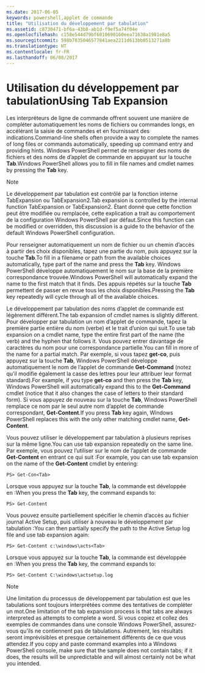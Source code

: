 ```yaml
---
ms.date: 2017-06-05
keywords: powershell,applet de commande
title: "Utilisation du développement par tabulation"
ms.assetid: c8730471-bf6a-43b8-ab1d-f9ef5a74f04e
ms.openlocfilehash: c158e544d79bf6010690160eea71630a1981e8a5
ms.sourcegitcommit: 598b7835046577841aea2211d613bb8513271a8b
ms.translationtype: HT
ms.contentlocale: fr-FR
ms.lasthandoff: 06/08/2017
---
```

# <a name="using-tab-expansion"></a><span data-ttu-id="5ee9c-103">Utilisation du développement par tabulation</span><span class="sxs-lookup"><span data-stu-id="5ee9c-103">Using Tab Expansion</span></span>
<span data-ttu-id="5ee9c-104">Les interpréteurs de ligne de commande offrent souvent une manière de compléter automatiquement les noms de fichiers ou commandes longs, en accélérant la saisie de commandes et en fournissant des indications.</span><span class="sxs-lookup"><span data-stu-id="5ee9c-104">Command-line shells often provide a way to complete the names of long files or commands automatically, speeding up command entry and providing hints.</span></span> <span data-ttu-id="5ee9c-105">Windows PowerShell permet de renseigner des noms de fichiers et des noms de d’applet de commande en appuyant sur la touche **Tab**.</span><span class="sxs-lookup"><span data-stu-id="5ee9c-105">Windows PowerShell allows you to fill in file names and cmdlet names by pressing the **Tab** key.</span></span>

> [!NOTE]
> <span data-ttu-id="5ee9c-106">Le développement par tabulation est contrôlé par la fonction interne TabExpansion ou TabExpansion2.</span><span class="sxs-lookup"><span data-stu-id="5ee9c-106">Tab expansion is controlled by the internal function TabExpansion or TabExpansion2.</span></span> <span data-ttu-id="5ee9c-107">Étant donné que cette fonction peut être modifiée ou remplacée, cette explication a trait au comportement de la configuration Windows PowerShell par défaut.</span><span class="sxs-lookup"><span data-stu-id="5ee9c-107">Since this function can be modified or overridden, this discussion is a guide to the behavior of the default Windows PowerShell configuration.</span></span>

<span data-ttu-id="5ee9c-108">Pour renseigner automatiquement un nom de fichier ou un chemin d’accès à partir des choix disponibles, tapez une partie du nom, puis appuyez sur la touche **Tab**.</span><span class="sxs-lookup"><span data-stu-id="5ee9c-108">To fill in a filename or path from the available choices automatically, type part of the name and press the **Tab** key.</span></span> <span data-ttu-id="5ee9c-109">Windows PowerShell développe automatiquement le nom sur la base de la première correspondance trouvée.</span><span class="sxs-lookup"><span data-stu-id="5ee9c-109">Windows PowerShell will automatically expand the name to the first match that it finds.</span></span> <span data-ttu-id="5ee9c-110">Des appuis répétés sur la touche **Tab** permettent de passer en revue tous les choix disponibles.</span><span class="sxs-lookup"><span data-stu-id="5ee9c-110">Pressing the **Tab** key repeatedly will cycle through all of the available choices.</span></span>

<span data-ttu-id="5ee9c-111">Le développement par tabulation des noms d’applet de commande est légèrement différent.</span><span class="sxs-lookup"><span data-stu-id="5ee9c-111">The tab expansion of cmdlet names is slightly different.</span></span> <span data-ttu-id="5ee9c-112">Pour développer par tabulation un nom d’applet de commande, tapez la première partie entière du nom (verbe) et le trait d’union qui suit.</span><span class="sxs-lookup"><span data-stu-id="5ee9c-112">To use tab expansion on a cmdlet name, type the entire first part of the name (the verb) and the hyphen that follows it.</span></span> <span data-ttu-id="5ee9c-113">Vous pouvez entrer davantage de caractères du nom pour une correspondance partielle.</span><span class="sxs-lookup"><span data-stu-id="5ee9c-113">You can fill in more of the name for a partial match.</span></span> <span data-ttu-id="5ee9c-114">Par exemple, si vous tapez **get-co**, puis appuyez sur la touche **Tab**, Windows PowerShell développe automatiquement le nom de l’applet de commande **Get-Command** (notez qu’il modifie également la casse des lettres pour leur attribuer leur format standard).</span><span class="sxs-lookup"><span data-stu-id="5ee9c-114">For example, if you type **get-co** and then press the **Tab** key, Windows PowerShell will automatically expand this to the **Get-Command** cmdlet (notice that it also changes the case of letters to their standard form).</span></span> <span data-ttu-id="5ee9c-115">Si vous appuyez de nouveau sur la touche **Tab**, Windows PowerShell remplace ce nom par le seul autre nom d’applet de commande correspondant, **Get-Content**.</span><span class="sxs-lookup"><span data-stu-id="5ee9c-115">If you press **Tab** key again, Windows PowerShell replaces this with the only other matching cmdlet name, **Get-Content**.</span></span>

<span data-ttu-id="5ee9c-116">Vous pouvez utiliser le développement par tabulation à plusieurs reprises sur la même ligne.</span><span class="sxs-lookup"><span data-stu-id="5ee9c-116">You can use tab expansion repeatedly on the same line.</span></span> <span data-ttu-id="5ee9c-117">Par exemple, vous pouvez l’utiliser sur le nom de l’applet de commande **Get-Content** en entrant ce qui suit :</span><span class="sxs-lookup"><span data-stu-id="5ee9c-117">For example, you can use tab expansion on the name of the **Get-Content** cmdlet by entering:</span></span>

```
PS> Get-Con<Tab>
```

<span data-ttu-id="5ee9c-118">Lorsque vous appuyez sur la touche **Tab**, la commande est développée en :</span><span class="sxs-lookup"><span data-stu-id="5ee9c-118">When you press the **Tab** key, the command expands to:</span></span>

```
PS> Get-Content
```

<span data-ttu-id="5ee9c-119">Vous pouvez ensuite partiellement spécifier le chemin d’accès au fichier journal Active Setup, puis utiliser à nouveau le développement par tabulation :</span><span class="sxs-lookup"><span data-stu-id="5ee9c-119">You can then partially specify the path to the Active Setup log file and use tab expansion again:</span></span>

```
PS> Get-Content c:\windows\acts<Tab>
```

<span data-ttu-id="5ee9c-120">Lorsque vous appuyez sur la touche **Tab**, la commande est développée en :</span><span class="sxs-lookup"><span data-stu-id="5ee9c-120">When you press the **Tab** key, the command expands to:</span></span>

```
PS> Get-Content C:\windows\actsetup.log
```

> [!NOTE]
> <span data-ttu-id="5ee9c-121">Une limitation du processus de développement par tabulation est que les tabulations sont toujours interprétées comme des tentatives de compléter un mot.</span><span class="sxs-lookup"><span data-stu-id="5ee9c-121">One limitation of the tab expansion process is that tabs are always interpreted as attempts to complete a word.</span></span> <span data-ttu-id="5ee9c-122">Si vous copiez et collez des exemples de commandes dans une console Windows PowerShell, assurez-vous qu’ils ne contiennent pas de tabulations. Autrement, les résultats seront imprévisibles et presque certainement différents de ce que vous attendez.</span><span class="sxs-lookup"><span data-stu-id="5ee9c-122">If you copy and paste command examples into a Windows PowerShell console, make sure that the sample does not contain tabs; if it does, the results will be unpredictable and will almost certainly not be what you intended.</span></span>

